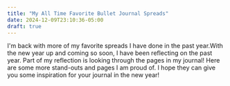 ```yaml
---
title: "My All Time Favorite Bullet Journal Spreads"
date: 2024-12-09T23:10:36-05:00
draft: true
---
```



I'm back with more of my favorite spreads I have done in the past year.With the new year up and coming so soon, I have been reflecting on the past year. Part of my reflection is looking through the pages in my journal! Here are some more stand-outs and pages I am proud of. I hope they can give you some inspiration for your journal in the new year! 


## 